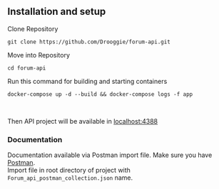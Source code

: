 ## Installation and setup 

Clone Repository 
```
git clone https://github.com/Drooggie/forum-api.git
``` 

Move into Repository 
```
cd forum-api
``` 


Run this command for building and starting containers
```
docker-compose up -d --build && docker-compose logs -f app
```  
<br />

Then API project will be available in <a href="http://localhost:8888/"> localhost:4388</a>
<br/>

### Documentation
Documentation available via Postman import file. Make sure you have <a href="https://www.postman.com/downloads/">Postman</a>. 
<br />
Import file in root directory of project with `Forum_api_postman_collection.json` name.
